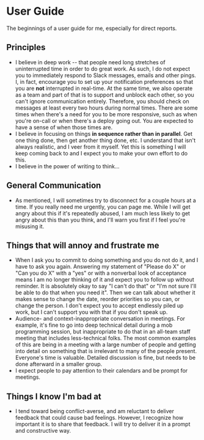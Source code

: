 # User Guide

The beginnings of a user guide for me, especially for direct reports.

## Principles
* I believe in deep work -- that people need long stretches of uninterrupted time in order to do great work. As such, I do not expect you to immediately respond to Slack messages, emails and other pings. I, in fact, encourage you to set up your notification preferences so that you are **not** interrupted in real-time. At the same time, we also operate as a team and part of that is to support and unblock each other, so you can't ignore communication entirely. Therefore, you should check on messages at least every two hours during normal times. There are some times when there's a need for you to be more responsive, such as when you're on-call or when there's a deploy going out. You are expected to have a sense of when those times are.
* I believe in focusing on things **in sequence rather than in parallel**. Get one thing done, then get another thing done, etc. I understand that isn't always realistic, and I veer from it myself. Yet this is something I will keep coming back to and I expect you to make your own effort to do this.
* I believe in the power of writing to think...

## General Communication
* As mentioned, I will sometimes try to disconnect for a couple hours at a time. If you really need me urgently, you can page me. While I will get angry about this if it's repeatedly abused, I am  much less likely to get angry about this than you think, and I'll warn you first if I feel you're misusing it. 

## Things that will annoy and frustrate me
* When I ask you to commit to doing something and you do not do it, and I have to ask you again. Answering my statement of "Please do X" or "Can you do X" with a "yes" or with a nonverbal look of acceptance means I am no longer thinking of it and expect you to follow up without reminder. It is absolutely okay to say "I can't do that" or "I'm not sure I'll be able to do that when you need it". Then we can talk about whether it makes sense to change the date, reorder priorities so you can, or change the person. I don't expect you to accept endlessly piled up work, but I can't support you with that if you don't speak up.
* Audience- and context-inappropriate conversation in meetings. For example, it's fine to go into deep technical detail during a mob programming session, but inappropriate to do that in an all-team staff meeting that includes less-technical folks. The most common examples of this are being in a meeting with a large number of people and getting into detail on something that is irrelevant to many of the people present. Everyone's time is valuable. Detailed discussion is fine, but needs to be done afterward in a smaller group.
* I expect people to pay attention to their calendars and be prompt for meetings.

## Things I know I'm bad at
* I tend toward being conflict-averse, and am reluctant to deliver feedback that could cause bad feelings. However, I recognize how important it is to share that feedback. I will try to deliver it in a prompt and constructive way.
